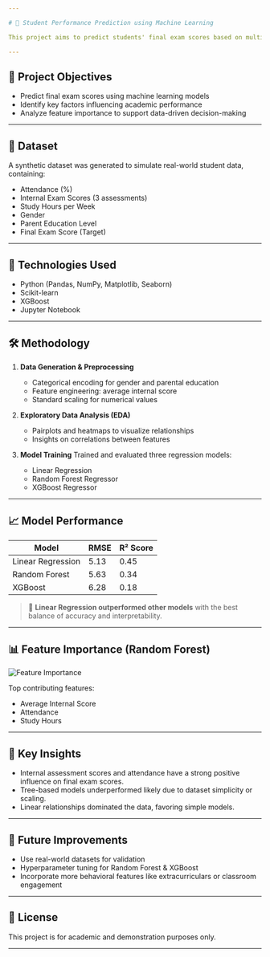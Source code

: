 ```yaml
---

# 📘 Student Performance Prediction using Machine Learning

This project aims to predict students' final exam scores based on multiple features such as attendance, internal assessments, study hours, gender, and parents’ education level. The goal is to help educators identify at-risk students early and take proactive academic support measures.

---
```


## 🚀 Project Objectives

* Predict final exam scores using machine learning models
* Identify key factors influencing academic performance
* Analyze feature importance to support data-driven decision-making

---

## 📂 Dataset

A synthetic dataset was generated to simulate real-world student data, containing:

* Attendance (%)
* Internal Exam Scores (3 assessments)
* Study Hours per Week
* Gender
* Parent Education Level
* Final Exam Score (Target)

---

## 🧪 Technologies Used

* Python (Pandas, NumPy, Matplotlib, Seaborn)
* Scikit-learn
* XGBoost
* Jupyter Notebook

---

## 🛠️ Methodology

1. **Data Generation & Preprocessing**

   * Categorical encoding for gender and parental education
   * Feature engineering: average internal score
   * Standard scaling for numerical values

2. **Exploratory Data Analysis (EDA)**

   * Pairplots and heatmaps to visualize relationships
   * Insights on correlations between features

3. **Model Training**
   Trained and evaluated three regression models:

   * Linear Regression
   * Random Forest Regressor
   * XGBoost Regressor

---

## 📈 Model Performance

| Model             | RMSE | R² Score |
| ----------------- | ---- | -------- |
| Linear Regression | 5.13 | 0.45     |
| Random Forest     | 5.63 | 0.34     |
| XGBoost           | 6.28 | 0.18     |

> 🔎 **Linear Regression outperformed other models** with the best balance of accuracy and interpretability.

---

## 📊 Feature Importance (Random Forest)

![Feature Importance](feature_importance.png)

Top contributing features:

* Average Internal Score
* Attendance
* Study Hours

---

## 📌 Key Insights

* Internal assessment scores and attendance have a strong positive influence on final exam scores.
* Tree-based models underperformed likely due to dataset simplicity or scaling.
* Linear relationships dominated the data, favoring simple models.

---

## 🧾 Future Improvements

* Use real-world datasets for validation
* Hyperparameter tuning for Random Forest & XGBoost
* Incorporate more behavioral features like extracurriculars or classroom engagement

---

## 📜 License

This project is for academic and demonstration purposes only.

---
